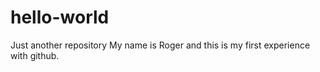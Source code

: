 # hello-world
Just another repository
My name is Roger and this is my first experience with github.
